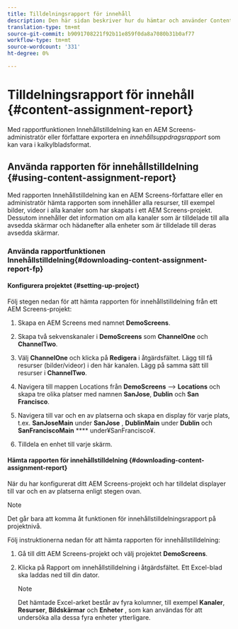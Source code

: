 ```yaml
---
title: Tilldelningsrapport för innehåll
description: Den här sidan beskriver hur du hämtar och använder Content Assignment Report.
translation-type: tm+mt
source-git-commit: b9091708221f92b11e859f0da8a7080b31b0af77
workflow-type: tm+mt
source-wordcount: '331'
ht-degree: 0%

---
```



# Tilldelningsrapport för innehåll {#content-assignment-report}

Med rapportfunktionen Innehållstilldelning kan en AEM Screens-administratör eller författare exportera en *innehållsuppdragsrapport* som kan vara i kalkylbladsformat.

## Använda rapporten för innehållstilldelning {#using-content-assignment-report}

Med rapporten Innehållstilldelning kan en AEM Screens-författare eller en administratör hämta rapporten som innehåller alla resurser, till exempel bilder, videor i alla kanaler som har skapats i ett AEM Screens-projekt. Dessutom innehåller det information om alla kanaler som är tilldelade till alla avsedda skärmar och hädanefter alla enheter som är tilldelade till deras avsedda skärmar.

### Använda rapportfunktionen Innehållstilldelning{#downloading-content-assignment-report-fp}

#### Konfigurera projektet {#setting-up-project}

Följ stegen nedan för att hämta rapporten för innehållstilldelning från ett AEM Screens-projekt:

1. Skapa en AEM Screens med namnet **DemoScreens**.

1. Skapa två sekvenskanaler i **DemoScreens** som **ChannelOne** och **ChannelTwo**.

1. Välj **ChannelOne** och klicka på **Redigera** i åtgärdsfältet. Lägg till få resurser (bilder/videor) i den här kanalen. Lägg på samma sätt till resurser i **ChannelTwo**.

1. Navigera till mappen Locations från **DemoScreens** —> **Locations** och skapa tre olika platser med namnen **SanJose**, **Dublin** och **San Francisco**.

1. Navigera till var och en av platserna och skapa en display för varje plats, t.ex. **SanJoseMain** under **SanJose** , **DublinMain** under **Dublin** och **SanFranciscoMain** **** under¥SanFrancisco¥.

1. Tilldela en enhet till varje skärm.

#### Hämta rapporten för innehållstilldelning {#downloading-content-assignment-report}

När du har konfigurerat ditt AEM Screens-projekt och har tilldelat displayer till var och en av platserna enligt stegen ovan.

>[!NOTE]
>Det går bara att komma åt funktionen för innehållstilldelningsrapport på projektnivå.

Följ instruktionerna nedan för att hämta rapporten för innehållstilldelning:

1. Gå till ditt AEM Screens-projekt och välj projektet **DemoScreens**.

1. Klicka på Rapport om innehållstilldelning i åtgärdsfältet. Ett Excel-blad ska laddas ned till din dator.

   >[!NOTE]
   >Det hämtade Excel-arket består av fyra kolumner, till exempel **Kanaler**, **Resurser**, **Bildskärmar** och **Enheter** , som kan användas för att undersöka alla dessa fyra enheter ytterligare.




